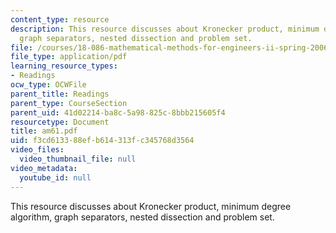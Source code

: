 ```yaml
---
content_type: resource
description: This resource discusses about Kronecker product, minimum degree algorithm,
  graph separators, nested dissection and problem set.
file: /courses/18-086-mathematical-methods-for-engineers-ii-spring-2006/f3cd613388efb614313fc345768d3564_am61.pdf
file_type: application/pdf
learning_resource_types:
- Readings
ocw_type: OCWFile
parent_title: Readings
parent_type: CourseSection
parent_uid: 41d02214-ba8c-5a98-825c-8bbb215605f4
resourcetype: Document
title: am61.pdf
uid: f3cd6133-88ef-b614-313f-c345768d3564
video_files:
  video_thumbnail_file: null
video_metadata:
  youtube_id: null
---
```

This resource discusses about Kronecker product, minimum degree algorithm, graph separators, nested dissection and problem set.

